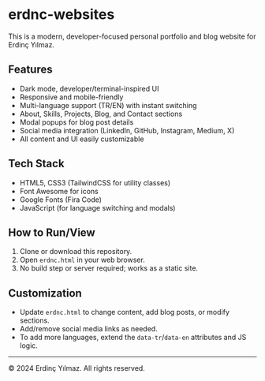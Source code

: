 # erdnc-websites

This is a modern, developer-focused personal portfolio and blog website for Erdinç Yılmaz.

## Features
- Dark mode, developer/terminal-inspired UI
- Responsive and mobile-friendly
- Multi-language support (TR/EN) with instant switching
- About, Skills, Projects, Blog, and Contact sections
- Modal popups for blog post details
- Social media integration (LinkedIn, GitHub, Instagram, Medium, X)
- All content and UI easily customizable

## Tech Stack
- HTML5, CSS3 (TailwindCSS for utility classes)
- Font Awesome for icons
- Google Fonts (Fira Code)
- JavaScript (for language switching and modals)

## How to Run/View
1. Clone or download this repository.
2. Open `erdnc.html` in your web browser.
3. No build step or server required; works as a static site.

## Customization
- Update `erdnc.html` to change content, add blog posts, or modify sections.
- Add/remove social media links as needed.
- To add more languages, extend the `data-tr`/`data-en` attributes and JS logic.

---

© 2024 Erdinç Yılmaz. All rights reserved. 